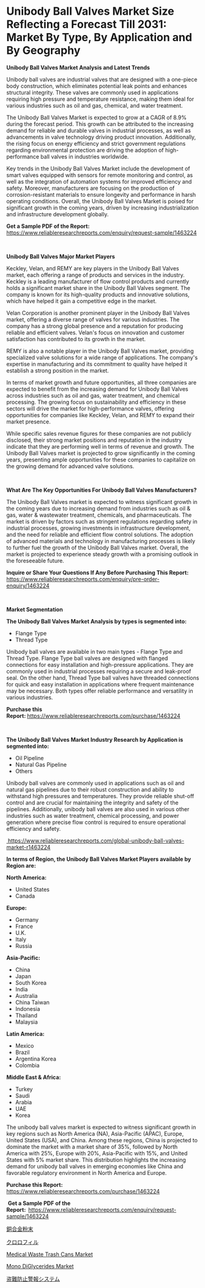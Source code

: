 <p><h1>Unibody Ball Valves Market Size Reflecting a Forecast Till 2031: Market By Type, By Application and By Geography</h1></p><p><strong>Unibody Ball Valves Market Analysis and Latest Trends</strong></p>
<p><p>Unibody ball valves are industrial valves that are designed with a one-piece body construction, which eliminates potential leak points and enhances structural integrity. These valves are commonly used in applications requiring high pressure and temperature resistance, making them ideal for various industries such as oil and gas, chemical, and water treatment.</p><p>The Unibody Ball Valves Market is expected to grow at a CAGR of 8.9% during the forecast period. This growth can be attributed to the increasing demand for reliable and durable valves in industrial processes, as well as advancements in valve technology driving product innovation. Additionally, the rising focus on energy efficiency and strict government regulations regarding environmental protection are driving the adoption of high-performance ball valves in industries worldwide.</p><p>Key trends in the Unibody Ball Valves Market include the development of smart valves equipped with sensors for remote monitoring and control, as well as the integration of automation systems for improved efficiency and safety. Moreover, manufacturers are focusing on the production of corrosion-resistant materials to ensure longevity and performance in harsh operating conditions. Overall, the Unibody Ball Valves Market is poised for significant growth in the coming years, driven by increasing industrialization and infrastructure development globally.</p></p>
<p><strong>Get a Sample PDF of the Report:&nbsp;</strong> <a href="https://www.reliableresearchreports.com/enquiry/request-sample/1463224">https://www.reliableresearchreports.com/enquiry/request-sample/1463224</a></p>
<p>&nbsp;</p>
<p><strong>Unibody Ball Valves Major Market Players</strong></p>
<p><p>Keckley, Velan, and REMY are key players in the Unibody Ball Valves market, each offering a range of products and services in the industry. Keckley is a leading manufacturer of flow control products and currently holds a significant market share in the Unibody Ball Valves segment. The company is known for its high-quality products and innovative solutions, which have helped it gain a competitive edge in the market.</p><p>Velan Corporation is another prominent player in the Unibody Ball Valves market, offering a diverse range of valves for various industries. The company has a strong global presence and a reputation for producing reliable and efficient valves. Velan's focus on innovation and customer satisfaction has contributed to its growth in the market.</p><p>REMY is also a notable player in the Unibody Ball Valves market, providing specialized valve solutions for a wide range of applications. The company's expertise in manufacturing and its commitment to quality have helped it establish a strong position in the market.</p><p>In terms of market growth and future opportunities, all three companies are expected to benefit from the increasing demand for Unibody Ball Valves across industries such as oil and gas, water treatment, and chemical processing. The growing focus on sustainability and efficiency in these sectors will drive the market for high-performance valves, offering opportunities for companies like Keckley, Velan, and REMY to expand their market presence.</p><p>While specific sales revenue figures for these companies are not publicly disclosed, their strong market positions and reputation in the industry indicate that they are performing well in terms of revenue and growth. The Unibody Ball Valves market is projected to grow significantly in the coming years, presenting ample opportunities for these companies to capitalize on the growing demand for advanced valve solutions.</p></p>
<p>&nbsp;</p>
<p><strong>What Are The Key Opportunities For Unibody Ball Valves Manufacturers?</strong></p>
<p><p>The Unibody Ball Valves market is expected to witness significant growth in the coming years due to increasing demand from industries such as oil & gas, water & wastewater treatment, chemicals, and pharmaceuticals. The market is driven by factors such as stringent regulations regarding safety in industrial processes, growing investments in infrastructure development, and the need for reliable and efficient flow control solutions. The adoption of advanced materials and technology in manufacturing processes is likely to further fuel the growth of the Unibody Ball Valves market. Overall, the market is projected to experience steady growth with a promising outlook in the foreseeable future.</p></p>
<p><strong>Inquire or Share Your Questions If Any Before Purchasing This Report:</strong> <a href="https://www.reliableresearchreports.com/enquiry/pre-order-enquiry/1463224">https://www.reliableresearchreports.com/enquiry/pre-order-enquiry/1463224</a></p>
<p>&nbsp;</p>
<p><strong>Market Segmentation</strong></p>
<p><strong>The Unibody Ball Valves Market Analysis by types is segmented into:</strong></p>
<p><ul><li>Flange Type</li><li>Thread Type</li></ul></p>
<p><p>Unibody ball valves are available in two main types - Flange Type and Thread Type. Flange Type ball valves are designed with flanged connections for easy installation and high-pressure applications. They are commonly used in industrial processes requiring a secure and leak-proof seal. On the other hand, Thread Type ball valves have threaded connections for quick and easy installation in applications where frequent maintenance may be necessary. Both types offer reliable performance and versatility in various industries.</p></p>
<p><strong>Purchase this Report:&nbsp;</strong><a href="https://www.reliableresearchreports.com/purchase/1463224">https://www.reliableresearchreports.com/purchase/1463224</a></p>
<p>&nbsp;</p>
<p><strong>The Unibody Ball Valves Market Industry Research by Application is segmented into:</strong></p>
<p><ul><li>Oil Pipeline</li><li>Natural Gas Pipeline</li><li>Others</li></ul></p>
<p><p>Unibody ball valves are commonly used in applications such as oil and natural gas pipelines due to their robust construction and ability to withstand high pressures and temperatures. They provide reliable shut-off control and are crucial for maintaining the integrity and safety of the pipelines. Additionally, unibody ball valves are also used in various other industries such as water treatment, chemical processing, and power generation where precise flow control is required to ensure operational efficiency and safety.</p></p>
<p><a href="https://www.reliableresearchreports.com/global-unibody-ball-valves-market-r1463224">&nbsp;https://www.reliableresearchreports.com/global-unibody-ball-valves-market-r1463224</a></p>
<p><strong>In terms of Region, the Unibody Ball Valves Market Players available by Region are:</strong></p>
<p>
    <p> <strong> North America: </strong>
        <ul>
            <li>United States</li>
            <li>Canada</li>
        </ul>
        </p> 
    <p> <strong> Europe: </strong>
        <ul>
            <li>Germany</li>
            <li>France</li>
            <li>U.K.</li>
            <li>Italy</li>
            <li>Russia</li>
        </ul>
        </p> 
    <p> <strong> Asia-Pacific: </strong>
        <ul>
            <li>China</li>
            <li>Japan</li>
            <li>South Korea</li>
            <li>India</li>
            <li>Australia</li>
            <li>China Taiwan</li>
            <li>Indonesia</li>
            <li>Thailand</li>
            <li>Malaysia</li>
        </ul>
        </p> 
    <p> <strong> Latin America: </strong>
        <ul>
            <li>Mexico</li>
            <li>Brazil</li>
            <li>Argentina Korea</li>
            <li>Colombia</li>
        </ul>
        </p> 
    <p> <strong> Middle East & Africa: </strong>
        <ul>
            <li>Turkey</li>
            <li>Saudi</li>
            <li>Arabia</li>
            <li>UAE</li>
            <li>Korea</li>
        </ul>
    </p>
    </p>
<p><p>The unibody ball valves market is expected to witness significant growth in key regions such as North America (NA), Asia-Pacific (APAC), Europe, United States (USA), and China. Among these regions, China is projected to dominate the market with a market share of 35%, followed by North America with 25%, Europe with 20%, Asia-Pacific with 15%, and United States with 5% market share. This distribution highlights the increasing demand for unibody ball valves in emerging economies like China and favorable regulatory environment in North America and Europe.</p></p>
<p><strong>Purchase this Report: </strong><a href="https://www.reliableresearchreports.com/purchase/1463224">https://www.reliableresearchreports.com/purchase/1463224</a></p>
<p>&nbsp;<strong>Get a Sample PDF of the Report:&nbsp;&nbsp;</strong><a href="https://www.reliableresearchreports.com/enquiry/request-sample/1463224">https://www.reliableresearchreports.com/enquiry/request-sample/1463224</a></p>
<p><strong></strong></p>
<p><p><a href="https://medium.com/@lindrup2/%E9%8A%85%E5%90%88%E9%87%91%E7%B2%89%E6%9C%AB%E5%B8%82%E5%A0%B4%E3%81%AE%E5%88%86%E6%9E%90-%E3%82%B0%E3%83%AD%E3%83%BC%E3%83%90%E3%83%AB%E7%94%A3%E6%A5%AD%E3%81%AE%E5%B1%95%E6%9C%9B%E3%81%A8%E4%BA%88%E6%B8%AC-2024%E5%B9%B4%E3%81%8B%E3%82%892031%E5%B9%B4%E3%81%BE%E3%81%A7-42837e50bbe2">銅合金粉末</a></p><p><a href="https://github.com/qwpelcjko9242629/Market-Research-Report-List-1/blob/main/992368441322.md">クロロフィル</a></p><p><a href="https://medium.com/@jacobwilkins67/medical-waste-trash-cans-market-analysis-and-sze-forecasted-for-period-from-2024-to-2031-20d74a74da09">Medical Waste Trash Cans Market</a></p><p><a href="https://issuu.com/reportprime-2/docs/mono-diglycerides-market-size-2030.pptx">Mono DiGlycerides Market</a></p><p><a href="https://medium.com/@raymanta28/%E9%98%B2%E7%8A%AF%E3%82%A2%E3%83%A9%E3%83%BC%E3%83%A0%E3%82%B7%E3%82%B9%E3%83%86%E3%83%A0%E5%B8%82%E5%A0%B4-%E5%B8%82%E5%A0%B4%E3%81%AEcagr-%E5%B8%82%E5%A0%B4%E3%83%88%E3%83%AC%E3%83%B3%E3%83%89-%E3%81%8A%E3%82%88%E3%81%B3%E6%88%90%E9%95%B7%E6%88%A6%E7%95%A5%E3%81%AB%E9%96%A2%E3%81%99%E3%82%8B%E3%82%A4%E3%83%B3%E3%82%B5%E3%82%A4%E3%83%88-8f5a7deb9929">盗難防止警報システム</a></p></p>